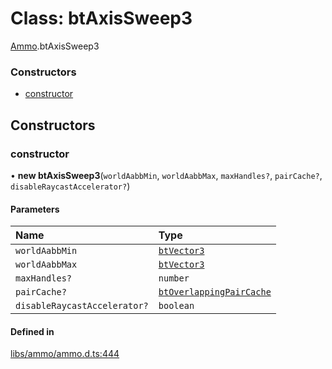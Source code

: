 # Class: btAxisSweep3

[Ammo](../modules/Ammo.md).btAxisSweep3


### Constructors

- [constructor](Ammo.btAxisSweep3.md#constructor)

## Constructors

### constructor

• **new btAxisSweep3**(`worldAabbMin`, `worldAabbMax`, `maxHandles?`, `pairCache?`, `disableRaycastAccelerator?`)

#### Parameters

| Name | Type |
| :------ | :------ |
| `worldAabbMin` | [`btVector3`](Ammo.btVector3.md) |
| `worldAabbMax` | [`btVector3`](Ammo.btVector3.md) |
| `maxHandles?` | `number` |
| `pairCache?` | [`btOverlappingPairCache`](Ammo.btOverlappingPairCache.md) |
| `disableRaycastAccelerator?` | `boolean` |

#### Defined in

[libs/ammo/ammo.d.ts:444](https://github.com/Orillusion/orillusion/blob/main/src/libs/ammo/ammo.d.ts#L444)
